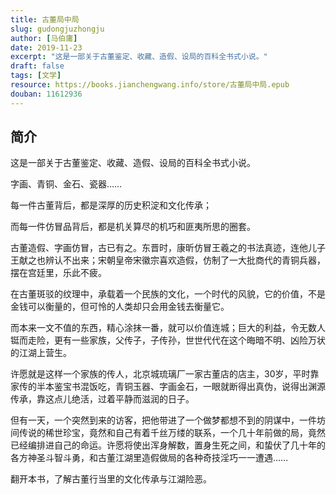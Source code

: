 ```yaml
---
title: 古董局中局
slug: gudongjuzhongju
author: [马伯庸]
date: 2019-11-23
excerpt: "这是一部关于古董鉴定、收藏、造假、设局的百科全书式小说。"
draft: false
tags: [文学]
resource: https://books.jianchengwang.info/store/古董局中局.epub
douban: 11612936
---
```


## 简介

这是一部关于古董鉴定、收藏、造假、设局的百科全书式小说。

字画、青铜、金石、瓷器……

每一件古董背后，都是深厚的历史积淀和文化传承；

而每一件仿冒品背后，都是机关算尽的机巧和匪夷所思的圈套。

古董造假、字画仿冒，古已有之。东晋时，康昕仿冒王羲之的书法真迹，连他儿子王献之也辨认不出来；宋朝皇帝宋徽宗喜欢造假，仿制了一大批商代的青铜兵器，摆在宫廷里，乐此不疲。

在古董斑驳的纹理中，承载着一个民族的文化，一个时代的风貌，它的价值，不是金钱可以衡量的，但可怜的人类却只会用金钱去衡量它。

而本来一文不值的东西，精心涂抹一番，就可以价值连城；巨大的利益，令无数人铤而走险，更有一些家族，父传子，子传孙，世世代代在这个晦暗不明、凶险万状的江湖上营生。

许愿就是这样一个家族的传人，北京城琉璃厂一家古董店的店主，30岁，平时靠家传的半本鉴宝书混饭吃，青铜玉器、字画金石，一眼就断得出真伪，说得出渊源传承，靠这点儿绝活，过着平静而滋润的日子。

但有一天，一个突然到来的访客，把他带进了一个做梦都想不到的阴谋中，一件坊间传说的稀世珍宝，竟然和自己有着千丝万缕的联系，一个几十年前做的局，竟然已经编排进自己的命运。许愿将使出浑身解数，置身生死之间，和蛰伏了几十年的各方神圣斗智斗勇，和古董江湖里造假做局的各种奇技淫巧一一遭遇……

翻开本书，了解古董行当里的文化传承与江湖险恶。